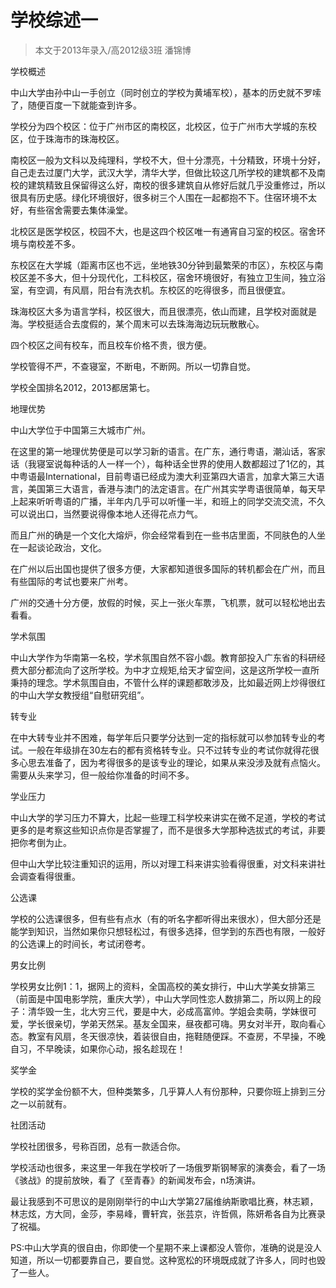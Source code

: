 
# 学校综述一  

> 本文于2013年录入/高2012级3班 潘锦博  



学校概述

中山大学由孙中山一手创立（同时创立的学校为黄埔军校），基本的历史就不罗嗦了，随便百度一下就能查到许多。

学校分为四个校区：位于广州市区的南校区，北校区，位于广州市大学城的东校区，位于珠海市的珠海校区。

南校区一般为文科以及纯理科，学校不大，但十分漂亮，十分精致，环境十分好，自己走去过厦门大学，武汉大学，清华大学，但做比较这几所学校的建筑都不及南校的建筑精致且保留得这么好，南校的很多建筑自从修好后就几乎没重修过，所以很具有历史感。绿化环境很好，很多树三个人围在一起都抱不下。住宿环境不太好，有些宿舍需要去集体澡堂。

北校区是医学校区，校园不大，也是这四个校区唯一有通宵自习室的校区。宿舍环境与南校差不多。

东校区在大学城（距离市区也不远，坐地铁30分钟到最繁荣的市区），东校区与南校区差不多大，但十分现代化，工科校区，宿舍环境很好，有独立卫生间，独立浴室，有空调，有风扇，阳台有洗衣机。东校区的吃得很多，而且很便宜。

珠海校区大多为语言学科，校区很大，而且很漂亮，依山而建，且学校对面就是海。学校挺适合去度假的，某个周末可以去珠海海边玩玩散散心。

四个校区之间有校车，而且校车价格不贵，很方便。

学校管得不严，不查寝室，不断电，不断网。所以一切靠自觉。

学校全国排名2012，2013都居第七。

地理优势

中山大学位于中国第三大城市广州。

在这里的第一地理优势便是可以学习新的语言。在广东，通行粤语，潮汕话，客家话（我寝室说每种话的人一样一个），每种话全世界的使用人数都超过了1亿的，其中粤语最International，目前粤语已经成为澳大利亚第四大语言，加拿大第三大语言，美国第三大语言，香港与澳门的法定语言。在广州其实学粤语很简单，每天早上起来听听粤语的广播，半年内几乎可以听懂一半，和班上的同学交流交流，不久可以说出口，当然要说得像本地人还得花点力气。

而且广州的确是一个文化大熔炉，你会经常看到在一些书店里面，不同肤色的人坐在一起谈论政治，文化。

在广州以后出国也提供了很多方便，大家都知道很多国际的转机都会在广州，而且有些国际的考试也要来广州考。

广州的交通十分方便，放假的时候，买上一张火车票，飞机票，就可以轻松地出去看看。

学术氛围

中山大学作为华南第一名校，学术氛围自然不容小觑。教育部投入广东省的科研经费大部分都流向了这所学校。为中才立规矩,给天才留空间，这是这所学校一直所秉持的理念。学术氛围自由，不管什么样的课题都敢涉及，比如最近网上炒得很红的中山大学女教授组“自慰研究组”。

转专业

在中大转专业并不困难，每学年后只要学分达到一定的指标就可以参加转专业的考试。一般在年级排在30左右的都有资格转专业。只不过转专业的考试你就得花很多心思去准备了，因为考得很多的是该专业的理论，如果从来没涉及就有点恼火。需要从头来学习，但一般给你准备的时间不多。

学业压力

中山大学的学习压力不算大，比起一些理工科学校来讲实在微不足道，学校的考试更多的是考察这些知识点你是否掌握了，而不是很多大学那种选拔式的考试，非要把你考倒为止。

但中山大学比较注重知识的运用，所以对理工科来讲实验看得很重，对文科来讲社会调查看得很重。

公选课

学校的公选课很多，但有些有点水（有的听名字都听得出来很水），但大部分还是能学到知识，当然如果你只想轻松过，有很多选择，但学到的东西也有限，一般好的公选课上的时间长，考试闭卷考。

男女比例

学校男女比例1：1，据网上的资料，全国高校的美女排行，中山大学美女排第三（前面是中国电影学院，重庆大学），中山大学同性恋人数排第二，所以网上的段子：清华毁一生，北大穷三代，要是中大，必成高富帅。学姐会卖萌，学妹很可爱，学长很亲切，学弟天然呆。基友全国来，昼夜都可嗨。男女对半开，取向看心态。教室有风扇，冬天很凉快，着装很自由，拖鞋随便踩。不查房，不早操，不晚自习，不早晚读，如果你心动，报名趁现在！

奖学金

学校的奖学金份额不大，但种类繁多，几乎算人人有份那种，只要你班上排到三分之一以前就有。

社团活动

学校社团很多，号称百团，总有一款适合你。

学校活动也很多，来这里一年我在学校听了一场俄罗斯钢琴家的演奏会，看了一场《骇战》的提前放映，看了《至青春》的新闻发布会，n场演讲。

最让我感到不可思议的是刚刚举行的中山大学第27届维纳斯歌唱比赛，林志颖，林志炫，方大同，金莎，李易峰，曹轩宾，张芸京，许哲佩，陈妍希各自为比赛录了祝福。

PS:中山大学真的很自由，你即使一个星期不来上课都没人管你，准确的说是没人知道，所以一切都要靠自己，要自觉。这种宽松的环境既成就了许多人，同时也毁了一些人。


